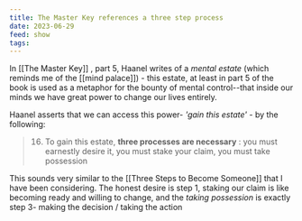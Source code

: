 ```yaml
---
title: The Master Key references a three step process
date: 2023-06-29
feed: show
tags:
---
```


In [[The Master Key]] , part 5, Haanel writes of a *mental estate* (which reminds me of the [[mind palace]]) - this estate, at least in part 5 of the book is used as a metaphor for the bounty of mental control--that inside our minds we have great power to change our lives entirely.

Haanel asserts that we can access this power- _'gain this estate'_ - by the following:

>16. To gain this estate, __three processes are necessary__ : you must earnestly desire it, you must stake your claim, you must take possession


This sounds very similar to the [[Three Steps to Become Someone]] that I have been considering.
The honest desire is step 1, staking our claim is like becoming ready and willing to change, and the _taking possession_ is exactly step 3- making the decision / taking the action

